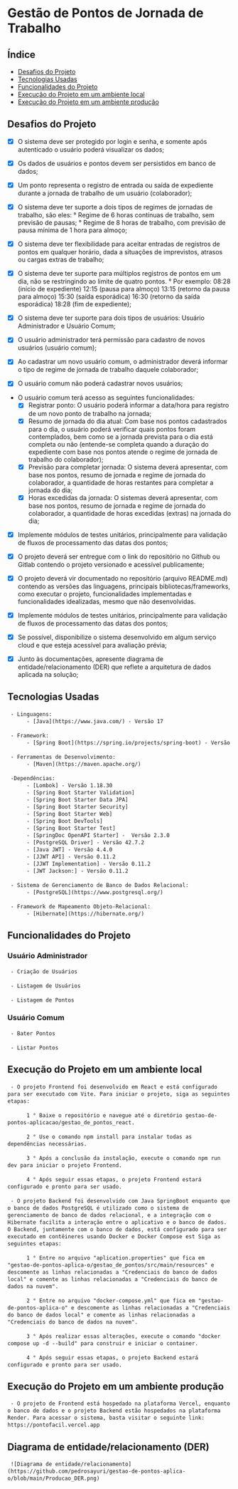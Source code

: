 # Gestão de Pontos de Jornada de Trabalho

## Índice
- [Desafios do Projeto](#desafios-do-projeto)
- [Tecnologias Usadas](#tecnologias-usadas)
- [Funcionalidades do Projeto](#funcionalidades-do-projeto)
- [Execução do Projeto em um ambiente local](#execução-do-projeto-em-um-ambiente-local)
- [Execução do Projeto em um ambiente produção](#execução-do-projeto-em-um-ambiente-producao)

## Desafios do Projeto

- [x] O sistema deve ser protegido por login e senha, e somente após autenticado o usuário poderá visualizar os dados;

- [x] Os dados de usuários e pontos devem ser persistidos em banco de dados;

- [x] Um ponto representa o registro de entrada ou saída de expediente durante a jornada de trabalho de um usuário (colaborador);

- [x] O sistema deve ter suporte a dois tipos de regimes de jornadas de trabalho, são eles:
     ° Regime de 6 horas contínuas de trabalho, sem previsão de pausas;
     ° Regime de 8 horas de trabalho, com previsão de pausa mínima de 1 hora para almoço;

- [x] O sistema deve ter flexibilidade para aceitar entradas de registros de pontos em qualquer horário, dada a situações de imprevistos, atrasos ou cargas extras de trabalho;

- [x] O sistema deve ter suporte para múltiplos registros de pontos em um dia, não se restringindo ao limite de quatro pontos. 
     ° Por exemplo: 08:28 (início de expediente)
                    12:15 (pausa para almoço)
                    13:15 (retorno da pausa para almoço)
                    15:30 (saída esporádica)
                    16:30 (retorno da saída esporádica)
                    18:28 (fim de expediente);

- [x] O sistema deve ter suporte para dois tipos de usuários: Usuário Administrador e Usuário Comum;

- [x] O usuário administrador terá permissão para cadastro de novos usuários (usuário comum);

- [x] Ao cadastrar um novo usuário comum, o administrador deverá informar o tipo de regime de jornada de trabalho daquele colaborador;

- [x] O usuário comum não poderá cadastrar novos usuários;

- O usuário comum terá acesso as seguintes funcionalidades:
     - [x] Registrar ponto: O usuário poderá informar a data/hora para registro de um novo ponto de trabalho na jornada;
     - [x] Resumo de jornada do dia atual: Com base nos pontos cadastrados para o dia, o usuário poderá verificar quais pontos foram contemplados, bem como se a jornada prevista para o dia está completa ou não (entende-se completa quando a duração do expediente com base nos pontos atende o regime de jornada de trabalho do colaborador);
     - [x] Previsão para completar jornada: O sistema deverá apresentar, com base nos pontos, resumo de jornada e regime de jornada do colaborador, a quantidade de horas restantes para completar a jornada do dia;
     - [x] Horas excedidas da jornada: O sistemas deverá apresentar, com base nos pontos, resumo de jornada e regime de jornada do colaborador, a quantidade de horas excedidas (extras) na jornada do dia;

- [x] Implemente módulos de testes unitários, principalmente para validação de fluxos de processamento das datas dos pontos;

- [x] O projeto deverá ser entregue com o link do repositório no Github ou Gitlab contendo o projeto versionado e acessível publicamente;

- [x] O projeto deverá vir documentado no repositório (arquivo README.md) contendo as versões das linguagens, principais bibliotecas/frameworks, como executar o projeto, funcionalidades implementadas e funcionalidades idealizadas, mesmo que não desenvolvidas.

- [x] Implemente módulos de testes unitários, principalmente para validação de fluxos de processamento das datas dos pontos;

- [x] Se possível, disponibilize o sistema desenvolvido em algum serviço cloud e que esteja acessível para avaliação prévia;

- [x] Junto às documentações, apresente diagrama de entidade/relacionamento (DER) que reflete a arquitetura de dados aplicada na solução;


## Tecnologias Usadas

     - Linguagens: 
          - [Java](https://www.java.com/) - Versão 17

     - Framework: 
          - [Spring Boot](https://spring.io/projects/spring-boot) - Versão

     - Ferramentas de Desenvolvimento:
          - [Maven](https://maven.apache.org/)

     -Dependências:
          - [Lombok] - Versão 1.18.30
          - [Spring Boot Starter Validation]
          - [Spring Boot Starter Data JPA]
          - [Spring Boot Starter Security]
          - [Spring Boot Starter Web]
          - [Spring Boot DevTools]
          - [Spring Boot Starter Test]
          - [SpringDoc OpenAPI Starter] -  Versão 2.3.0
          - [PostgreSQL Driver] - Versão 42.7.2
          - [Java JWT] - Versão 4.4.0
          - [JJWT API] - Versão 0.11.2
          - [JJWT Implementation] - Versão 0.11.2
          - [JWT Jackson:] - Versão 0.11.2

     - Sistema de Gerenciamento de Banco de Dados Relacional:
          - [PostgreSQL](https://www.postgresql.org/)

     - Framework de Mapeamento Objeto-Relacional:
          - [Hibernate](https://hibernate.org/)

## Funcionalidades do Projeto
 
### Usuário Administrador
     - Criação de Usuários

     - Listagem de Usuários

     - Listagem de Pontos

### Usuário Comum
     - Bater Pontos

     - Listar Pontos

## Execução do Projeto em um ambiente local

     - O projeto Frontend foi desenvolvido em React e está configurado para ser executado com Vite. Para iniciar o projeto, siga as seguintes etapas:

          1 ° Baixe o repositório e navegue até o diretório gestao-de-pontos-aplicacao/gestao_de_pontos_react.
          
          2 ° Use o comando npm install para instalar todas as dependências necessárias.
          
          3 ° Após a conclusão da instalação, execute o comando npm run dev para iniciar o projeto Frontend.

          4 ° Após seguir essas etapas, o projeto Frontend estará configurado e pronto para ser usado.

     - O projeto Backend foi desenvolvido com Java SpringBoot enquanto que o banco de dados PostgreSQL é utilizado como o sistema de gerenciamento de banco de dados relacional, e a integração com o Hibernate facilita a interação entre o aplicativo e o banco de dados. O Backend, juntamente com o banco de dados, está configurado para ser executado em contêineres usando Docker e Docker Compose est Siga as seguintes etapas:
          
          1 ° Entre no arquivo "aplication.properties" que fica em "gestao-de-pontos-aplica-o/gestao_de_pontos/src/main/resources" e descomente as linhas relacionadas a "Credenciais do banco de dados local" e comente as linhas relacionadas a "Credenciais do banco de dados na nuvem".
          
          2 ° Entre no arquivo "docker-compose.yml" que fica em "gestao-de-pontos-aplica-o" e descomente as linhas relacionadas a "Credenciais do banco de dados local" e comente as linhas relacionadas a "Credenciais do banco de dados na nuvem".

          3 ° Após realizar essas alterações, execute o comando "docker compose up -d --build" para construir e iniciar o container.

          4 ° Após seguir essas etapas, o projeto Backend estará configurado e pronto para ser usado.

## Execução do Projeto em um ambiente produção

     - O projeto de Frontend está hospedado na plataforma Vercel, enquanto o banco de dados e o projeto Backend estão hospedados na plataforma Render. Para acessar o sistema, basta visitar o seguinte link: https://pontofacil.vercel.app

## Diagrama de entidade/relacionamento (DER)

     ![Diagrama de entidade/relacionamento](https://github.com/pedrosayuri/gestao-de-pontos-aplica-o/blob/main/Producao_DER.png)